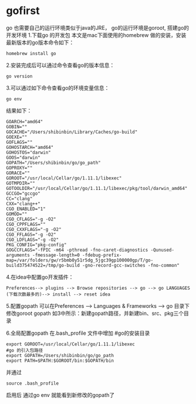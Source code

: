# gofirst
go 也需要自己的运行环境类似于java的JRE， go的运行环境是goroot,
搭建go的开发环境
1.下载go 的开发包
本文是mac下面使用的homebrew 做的安装，安装最新版本的go版本命令如下：
```
homebrew install go  
```
2.安装完成后可以通过命令查看go的版本信息：
```
go version
```
3.可以通过如下命令查看go的环境变量信息：
```
go env
```
结果如下：
```
GOARCH="amd64"
GOBIN=""
GOCACHE="/Users/shibinbin/Library/Caches/go-build"
GOEXE=""
GOFLAGS=""
GOHOSTARCH="amd64"
GOHOSTOS="darwin"
GOOS="darwin"
GOPATH="/Users/shibinbin/go/go_path"
GOPROXY=""
GORACE=""
GOROOT="/usr/local/Cellar/go/1.11.1/libexec"
GOTMPDIR=""
GOTOOLDIR="/usr/local/Cellar/go/1.11.1/libexec/pkg/tool/darwin_amd64"
GCCGO="gccgo"
CC="clang"
CXX="clang++"
CGO_ENABLED="1"
GOMOD=""
CGO_CFLAGS="-g -O2"
CGO_CPPFLAGS=""
CGO_CXXFLAGS="-g -O2"
CGO_FFLAGS="-g -O2"
CGO_LDFLAGS="-g -O2"
PKG_CONFIG="pkg-config"
GOGCCFLAGS="-fPIC -m64 -pthread -fno-caret-diagnostics -Qunused-arguments -fmessage-length=0 -fdebug-prefix-map=/var/folders/gw/r5bmb0y51r5dg_5jgc39gp100000gp/T/go-build375474522=/tmp/go-build -gno-record-gcc-switches -fno-common"
```

4.在idea中配置go开发插件：
```
Preferences--> plugins --> Browse repositories --> go --> go LANGUAGES (下载次数最多的)--> install --> reset idea 
```
5.配置gopath
可以在Preferences --> Languages & Frameworks --> go 目录下修改goroot gopath 
如3中所示：新建gopath路径，并新建bin、src、pkg三个目录

6.全局配置gopath
在.bash_profile 文件中增加
#go的安装目录
```
export GOROOT=/usr/local/Cellar/go/1.11.1/libexec
#go 的引入包路径
export GOPATH=/Users/shibinbin/go/go_path
export PATH=$PATH:$GOROOT/bin:$GOPATH/bin
```
并通过
```
source .bash_profile
```
启用后 通过go env 就能看到新修改的gopath了

 
